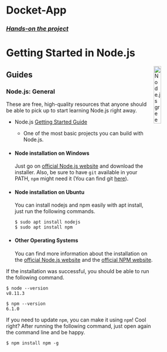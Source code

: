# Docket-App
### *[Hands-on the project](https://docket-app-one.vercel.app/)*

# Getting Started in Node.js

<!-- > Find out how you can get started in Node.js and where you can find answers to questions of any kind. -->

 <img src="https://nodejs.org/static/images/logo-hexagon.png"
 alt="Node.js green hexagon" title="Node.js green hexagon" align="right" width="20%" height="20%"/>



## Guides

### Node.js: General

These are free, high-quality resources that anyone should be able to pick up to start learning Node.js right away.

- Node.js [Getting Started Guide](https://nodejs.org/en/docs/guides/getting-started-guide/)
  - One of the most basic projects you can build with Node.js.

- #### Node installation on Windows

  Just go on [official Node.js website](https://nodejs.org/) and download the installer.
Also, be sure to have `git` available in your PATH, `npm` might need it (You can find git [here](https://git-scm.com/)).

- #### Node installation on Ubuntu

  You can install nodejs and npm easily with apt install, just run the following commands.

      $ sudo apt install nodejs
      $ sudo apt install npm

- #### Other Operating Systems
  You can find more information about the installation on the [official Node.js website](https://nodejs.org/) and the [official NPM website](https://npmjs.org/).

If the installation was successful, you should be able to run the following command.

    $ node --version
    v8.11.3

    $ npm --version
    6.1.0

If you need to update `npm`, you can make it using `npm`! Cool right? After running the following command, just open again the command line and be happy.

    $ npm install npm -g
